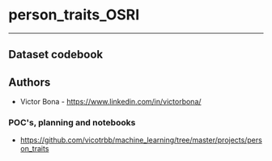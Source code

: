 # person_traits_OSRI

---

## Dataset codebook

## Authors

* Victor Bona - https://www.linkedin.com/in/victorbona/

### POC's, planning and notebooks

* https://github.com/vicotrbb/machine_learning/tree/master/projects/person_traits
